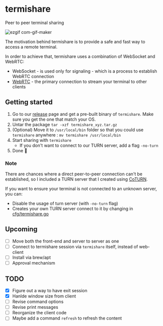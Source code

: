 # termishare
Peer to peer terminal sharing

![ezgif com-gif-maker](https://user-images.githubusercontent.com/25661381/147855673-a30dd75e-b7d1-47b9-bdf8-2a6aeaf5df01.gif)

The motivation behind termishare is to provide a safe and fast way to access a remote terminal.

In order to achieve that, termishare uses a combination of WebSocket and WebRTC:
- WebSocket - is used only for signaling - which is a process to establish WebRTC connection
- [WebRTC](https://webrtc.org) - the primary connection to stream your terminal to other clients

## Getting started
1. Go to our [release](https://github.com/qnkhuat/termishare/releases) page and get a pre-built binary of `termishare`. Make sure you get the one that match your OS.
2. Untar the package `tar -xzf termishare_xyz.tar.gz`
3. (Optional) Move it to `/usr/local/bin` folder so that you could use `termishare` anywhere : `mv termishare /usr/local/bin`
4. Start sharing with `termishare`
    - If you don't want to connect to our TURN server, add a flag `-no-turn`
5. Done 🎉

### Note
There are chances where a direct peer-to-peer connection can't be established, so I included a TURN server that I created using [CoTURN](https://github.com/coturn/coturn).

If you want to ensure your terminal is not connected to an unknown server, you can:
- Disable the usage of turn server (with `-no-turn` flag)
- Creates your own TURN server connect to it by changing in [cfg/termishare.go](cli/internal/cfg/server.go)

## Upcoming
- [ ] Move both the front-end and server to server as one
- [ ] Connect to termishare session via `termishare` itself, instead of web-client
- [ ] Install via brew/apt
- [ ] Approval mechanism

## TODO
- [x] Figure out a way to have exit session
- [x] Hanlde window size from client
- [ ] Revise command options
- [ ] Revise print messages
- [ ] Reorganize the client code
- [ ] Maybe add a command `refresh` to refresh the content
